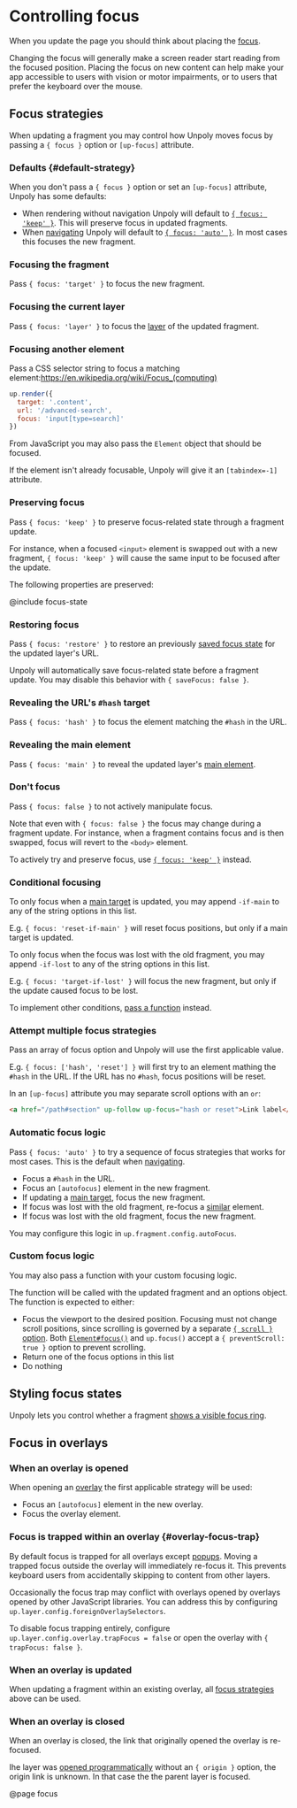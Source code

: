 Controlling focus
=================

When you update the page you should think about placing the [focus](https://en.wikipedia.org/wiki/Focus_(computing)).

Changing the focus will generally make a screen reader start reading from the focused position. Placing the focus on new content can help make your app accessible to users with vision or motor impairments, or to users that prefer the keyboard over the mouse.


Focus strategies
----------------

When updating a fragment you may control how Unpoly moves focus by passing
a `{ focus }` option or `[up-focus]` attribute.

### Defaults {#default-strategy}

When you don't pass a `{ focus }` option or set an `[up-focus]` attribute, Unpoly has some defaults:

- When rendering without navigation Unpoly will default to [`{ focus: 'keep' }`](#preserving-focus). This will preserve focus in updated fragments. 
- When [navigating](/navigation) Unpoly will default to [`{ focus: 'auto' }`](#automatic-focus-logic). In most cases this focuses the new fragment.

### Focusing the fragment

Pass `{ focus: 'target' }` to focus the new fragment.

### Focusing the current layer

Pass `{ focus: 'layer' }` to focus the [layer](/up.layer) of the updated fragment.

### Focusing another element

Pass a CSS selector string to focus a matching element:https://en.wikipedia.org/wiki/Focus_(computing)

```js
up.render({
  target: '.content',
  url: '/advanced-search',
  focus: 'input[type=search]'
})
```

From JavaScript you may also pass the `Element` object that should be focused.

If the element isn't already focusable, Unpoly will give it an `[tabindex=-1]` attribute.

### Preserving focus

Pass `{ focus: 'keep' }` to preserve focus-related state through a fragment update.

For instance, when a focused `<input>` element is swapped out with a new fragment,
`{ focus: 'keep' }` will cause the same input to be focused after the update.  

The following properties are preserved:

@include focus-state

### Restoring focus

Pass `{ focus: 'restore' }` to restore an previously [saved focus state](/up.viewport.saveFocus)
for the updated layer's URL.

Unpoly will automatically save focus-related state before a fragment update.
You may disable this behavior with `{ saveFocus: false }`.

### Revealing the URL's `#hash` target

Pass `{ focus: 'hash' }` to focus the element matching the `#hash` in the URL.

### Revealing the main element

Pass `{ focus: 'main' }` to reveal the updated layer's [main element](/up-main).

### Don't focus

Pass `{ focus: false }` to not actively manipulate focus.

Note that even with `{ focus: false }` the focus may change during a fragment update. For instance, when a fragment contains focus and is then swapped, focus will revert to the `<body>` element.

To actively try and preserve focus, use [`{ focus: 'keep' }`](#preserving-focus) instead.

### Conditional focusing

To only focus when a [main target](/up-main) is updated,
you may append `-if-main` to any of the string options in this list.

E.g. `{ focus: 'reset-if-main' }` will reset focus positions, but only if a main target is updated.

To only focus when the focus was lost with the old fragment,
you may append `-if-lost` to any of the string options in this list.

E.g. `{ focus: 'target-if-lost' }` will focus the new fragment, but only if the update caused focus
to be lost.

To implement other conditions, [pass a function](#custom-focus-logic) instead.

### Attempt multiple focus strategies

Pass an array of focus option and Unpoly will use the first applicable value.

E.g. `{ focus: ['hash', 'reset'] }` will first try to an element mathing the `#hash` in the URL.
If the URL has no `#hash`, focus positions will be reset.

In an `[up-focus]` attribute you may separate scroll options with an `or`:

```html
<a href="/path#section" up-follow up-focus="hash or reset">Link label</a> 
```

### Automatic focus logic

Pass `{ focus: 'auto' }` to try a sequence of focus strategies that works for most cases.
This is the default when [navigating](/navigation).

- Focus a `#hash` in the URL.
- Focus an `[autofocus]` element in the new fragment.
- If updating a [main target](/up-main), focus the new fragment.
- If focus was lost with the old fragment, re-focus a [similar](/target-derivation) element.
- If focus was lost with the old fragment, focus the new fragment.

You may configure this logic in `up.fragment.config.autoFocus`.

### Custom focus logic

You may also pass a function with your custom focusing logic.

The function will be called with the updated fragment and an options object.
The function is expected to either:

- Focus the viewport to the desired position. Focusing must not change
  scroll positions, since scrolling is governed by a separate [`{ scroll }` option](/scrolling).
  Both [`Element#focus()`](https://developer.mozilla.org/en-US/docs/Web/API/HTMLElement/focus) and `up.focus()`
  accept a `{ preventScroll: true }` option to prevent scrolling.
- Return one of the focus options in this list
- Do nothing


Styling focus states
--------------------

Unpoly lets you control whether a fragment [shows a visible focus ring](/focus-visibility).


Focus in overlays
-----------------

### When an overlay is opened

When opening an [overlay](/up.layer) the first applicable strategy will be used:

- Focus an `[autofocus]` element in the new overlay.
- Focus the overlay element.


### Focus is trapped within an overlay {#overlay-focus-trap}

By default focus is trapped for all overlays except [popups](/layer-terminology#available-modes).
Moving a trapped focus outside the overlay will immediately re-focus it. This prevents keyboard users from accidentally skipping to content from other layers.

Occasionally the focus trap may conflict with overlays opened by overlays opened by other JavaScript libraries. You can address this by configuring `up.layer.config.foreignOverlaySelectors`.

To disable focus trapping entirely, configure `up.layer.config.overlay.trapFocus = false` or open the overlay with `{ trapFocus: false }`.


### When an overlay is updated

When updating a fragment within an existing overlay, all [focus strategies](#focus-strategies) above can be used. 


### When an overlay is closed

When an overlay is closed, the link that originally opened the overlay is re-focused.

Ihe layer was [opened programmatically](/up.layer.open) without an `{ origin }` option, the origin link is unknown. In that case the the parent layer is focused.


@page focus

